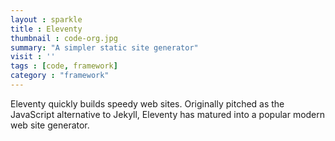 ```yaml
---
layout : sparkle
title : Eleventy
thumbnail : code-org.jpg
summary: "A simpler static site generator"
visit : ''
tags : [code, framework]
category : "framework"
---
```


Eleventy quickly builds speedy web sites. Originally pitched as the JavaScript alternative to Jekyll, Eleventy has matured into a popular modern web site generator.